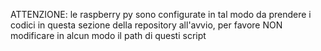 ATTENZIONE: le raspberry py sono configurate in tal modo da prendere i codici in questa sezione della repository all'avvio, per favore NON modificare in alcun modo il path di questi script
